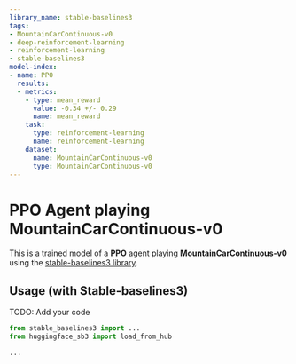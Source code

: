 ```yaml
---
library_name: stable-baselines3
tags:
- MountainCarContinuous-v0
- deep-reinforcement-learning
- reinforcement-learning
- stable-baselines3
model-index:
- name: PPO
  results:
  - metrics:
    - type: mean_reward
      value: -0.34 +/- 0.29
      name: mean_reward
    task:
      type: reinforcement-learning
      name: reinforcement-learning
    dataset:
      name: MountainCarContinuous-v0
      type: MountainCarContinuous-v0
---
```


# **PPO** Agent playing **MountainCarContinuous-v0**
This is a trained model of a **PPO** agent playing **MountainCarContinuous-v0**
using the [stable-baselines3 library](https://github.com/DLR-RM/stable-baselines3).

## Usage (with Stable-baselines3)
TODO: Add your code


```python
from stable_baselines3 import ...
from huggingface_sb3 import load_from_hub

...
```
